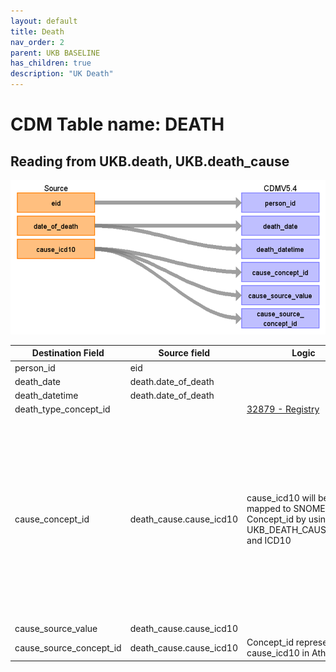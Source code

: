 ```yaml
---
layout: default
title: Death
nav_order: 2
parent: UKB BASELINE
has_children: true
description: "UK Death"
---
```


# CDM Table name: DEATH

## Reading from UKB.death, UKB.death_cause

![](images/ukb_death.png)

| Destination Field | Source field | Logic | Comment field |
| --- | --- | --- | --- |
| person_id | eid | | |
| death_date | death.date_of_death | | |
| death_datetime | death.date_of_death | | |
| death_type_concept_id | | [32879 - Registry](https://athena.ohdsi.org/search-terms/terms/32879)  | |
| cause_concept_id | death_cause.cause_icd10 | cause_icd10 will be mapped to SNOMED Concept_id by using UKB_DEATH_CAUSE_STCM and ICD10 | It does not allow multiple death records for a single person in CDM Death. However, some ICD10 codes map to multiple standard concepts in Athena. UKB_DEATH_CAUSE_STCM, an STCM-tailored vocabulary, contains the 1:1 mapping information between these codes and standard concepts. <br><br>***For patients with multiple primary causes of death in the source data, the record with ins_index=0 will be selected.**|
| cause_source_value | death_cause.cause_icd10 | | |
| cause_source_concept_id | death_cause.cause_icd10 | Concept_id represents the cause_icd10 in Athena | |

